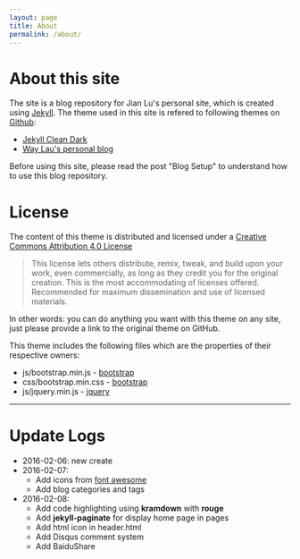 ```yaml
---
layout: page 
title: About
permalink: /about/
---
```


# About this site

The site is a blog repository for Jian Lu's personal site, which is created using [Jekyll](https://jekyllrb.com/).
The theme used in this site is refered to following themes on [Github](https://github.com/):

* [Jekyll Clean Dark](https://github.com/streetturtle/jekyll-clean-dark)
* [Way Lau's personal blog](https://github.com/waylau/waylau.github.com)

Before using this site, please read the post "Blog Setup" to understand how to use this blog repository.

# License

The content of this theme is distributed and licensed under a [Creative Commons Attribution 4.0 License](https://creativecommons.org/licenses/by/4.0/legalcode)

> This license lets others distribute, remix, tweak, and build upon your work,
> even commercially, as long as they credit you for the original creation. This
> is the most accommodating of licenses offered. Recommended for maximum
> dissemination and use of licensed materials.

In other words: you can do anything you want with this theme on any site, just please
provide a link to the original theme on GitHub.

This theme includes the following files which are the properties of their
respective owners:

* js/bootstrap.min.js - [bootstrap](http://getbootstrap.com)
* css/bootstrap.min.css - [bootstrap](http://getbootstrap.com)
* js/jquery.min.js - [jquery](https://jquery.com)


_______

# Update Logs

* 2016-02-06: new create
* 2016-02-07:
    - Add icons from [font awesome](http://fontawesome.io/icons/)
    - Add blog categories and tags
* 2016-02-08:
    - Add code highlighting using **kramdown** with **rouge**
    - Add **jekyll-paginate** for display home page in pages
    - Add html icon in header.html
    - Add Disqus comment system
    - Add BaiduShare
